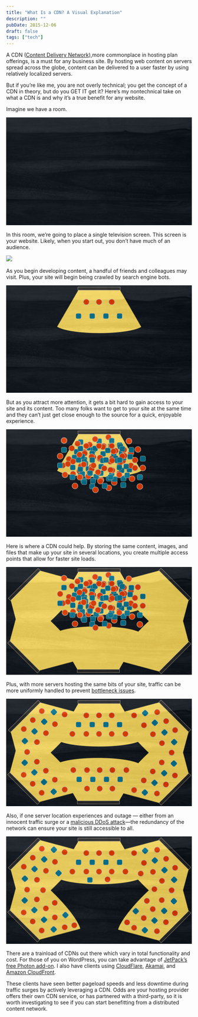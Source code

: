 ```yaml
---
title: "What Is a CDN? A Visual Explanation"
description: ""
pubDate: 2015-12-06
draft: false
tags: ["tech"]
---
```


A CDN ([Content Delivery Network](http://www.webopedia.com/TERM/C/CDN.html)),more commonplace in hosting plan offerings, is a must for any business site. By hosting web content on servers spread across the globe, content can be delivered to a user faster by using relatively localized servers.

But if you’re like me, you are not overly technical; you get the concept of a CDN in theory, but do you GET IT get it? Here’s my nontechnical take on what a CDN is and why it’s a true benefit for any website.

Imagine we have a room.

![](/public/cdn-room.jpg)

In this room, we’re going to place a single television screen. This screen is your website. Likely, when you start out, you don’t have much of an audience.

![](/images/cdn-first-tv.jpg)

As you begin developing content, a handful of friends and colleagues may visit. Plus, your site will begin being crawled by search engine bots.

![](/public/cdn-first-visitors.jpg)

But as you attract more attention, it gets a bit hard to gain access to your site and its content. Too many folks want to get to your site at the same time and they can’t just get close enough to the source for a quick, enjoyable experience.

![](/public/cdn-first-too-many.jpg)

Here is where a CDN could help. By storing the same content, images, and files that make up your site in several locations, you create multiple access points that allow for faster site loads.

![](/public/cdn-many-tv-too-many.jpg)

Plus, with more servers hosting the same bits of your site, traffic can be more uniformly handled to prevent [bottleneck issues](https://en.wikipedia.org/wiki/List_of_HTTP_status_codes#5xx_Server_Error).

![](/public/cdn-tvs-orderly-visitors.jpg)

Also, if one server location experiences and outage — either from an innocent traffic surge or a [malicious DDoS attack](https://en.wikipedia.org/wiki/Denial-of-service_attack)&mdash;the redundancy of the network can ensure your site is still accessible to all.

![](/public/cdn-tvs-orderly-outage.jpg)

There are a trainload of CDNs out there which vary in total functionality and cost. For those of you on WordPress, you can take advantage of [JetPack’s free Photon add-on](https://jetpack.me/support/photon/). I also have clients using [CloudFlare](https://www.cloudflare.com/), [Akamai](https://www.akamai.com/), and [Amazon CloudFront](https://aws.amazon.com/cloudfront/).

These clients have seen better pageload speeds and less downtime during traffic surges by actively leveraging a CDN. Odds are your hosting provider offers their own CDN service, or has partnered with a third-party, so it is worth investigating to see if you can start benefitting from a distributed content network.
